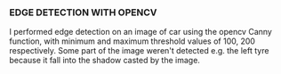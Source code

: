 ### EDGE DETECTION WITH OPENCV

I performed edge detection on an image of car using the opencv Canny function, with minimum and maximum threshold values of 100, 200 respectively. Some part of the image weren't detected e.g. the left tyre because it fall into the shadow casted by the image.

